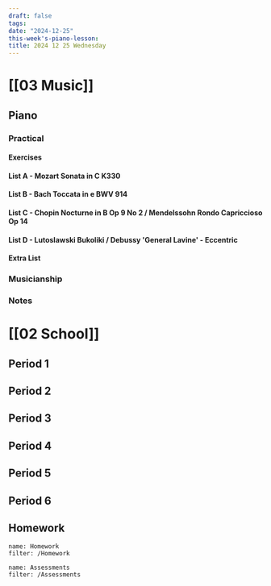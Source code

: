 ```yaml
---
draft: false
tags: 
date: "2024-12-25"
this-week's-piano-lesson: 
title: 2024 12 25 Wednesday
---
```

# [[03 Music]]
## Piano
### Practical
#### Exercises

#### List A - Mozart Sonata in C K330

#### List B - Bach Toccata in e BWV 914

#### List C - Chopin Nocturne in B Op 9 No 2 / Mendelssohn Rondo Capriccioso Op 14

#### List D - Lutoslawski Bukoliki / Debussy 'General Lavine' - Eccentric
#### Extra List

### Musicianship

### Notes 


# [[02 School]]
## Period 1

## Period 2

## Period 3

## Period 4

## Period 5

## Period 6

## Homework
```todoist
name: Homework
filter: /Homework
``` 

```todoist
name: Assessments
filter: /Assessments
```
